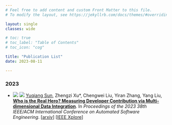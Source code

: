 ```yaml
---
# Feel free to add content and custom Front Matter to this file.
# To modify the layout, see https://jekyllrb.com/docs/themes/#overriding-theme-defaults

layout: single
classes: wide

# toc: true
# toc_label: "Table of Contents"
# toc_icon: "cog"

title: "Publication List"
date: 2023-08-11 

---
```


### 2023

- ![](https://img.shields.io/badge/CCF-A-red?style=flat-square) [![](https://img.shields.io/badge/ASE-2023-blue?style=flat-square)](https://conf.researchr.org/details/ase-2023/ase-2023-papers/17/Who-is-the-Real-Hero-Measuring-Developer-Contribution-via-Multi-dimensional-Data-Int) <u>Yuqiang Sun</u>, Zhengzi Xu\*, Chengwei Liu, Yiran Zhang, Yang Liu, **[Who is the Real Hero? Measuring Developer Contribution via Multi-dimensional Data Integration](/publication/details/2023/2023contribution)**. In *Proceedings of the 2023 38th IEEE/ACM International Conference on Automated Software Engineering*. [[arxiv](https://arxiv.org/abs/2308.08991)] [[IEEE Xplore](https://ieeexplore.ieee.org/document/10298552/)]
